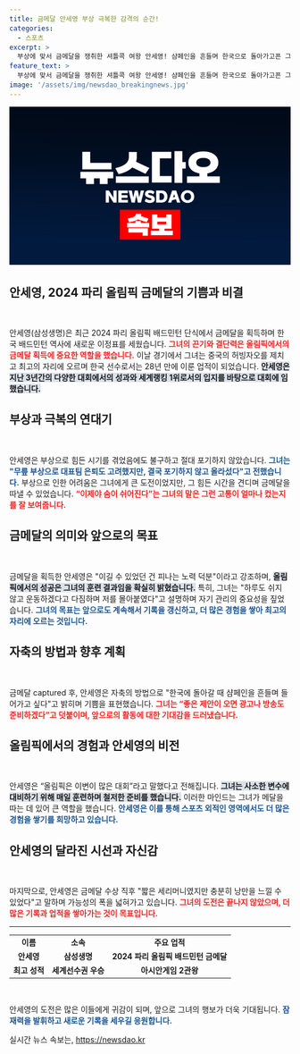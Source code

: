 ```yaml
---
title: 금메달 안세영 부상 극복한 감격의 순간!
categories:
  - 스포츠
excerpt: >
  부상에 맞서 금메달을 쟁취한 셔틀콕 여왕 안세영! 샴페인을 흔들며 한국으로 돌아가고픈 그녀의 강한 의지와 낭만적인 세리머니, 그리고 앞으로의 목표에 대해 알아보세요!
feature_text: >
  부상에 맞서 금메달을 쟁취한 셔틀콕 여왕 안세영! 샴페인을 흔들며 한국으로 돌아가고픈 그녀의 강한 의지와 낭만적인 세리머니, 그리고 앞으로의 목표에 대해 알아보세요!
image: '/assets/img/newsdao_breakingnews.jpg'
---
```


<p><img src="/assets/img/newsdao_breakingnews.jpg" alt="ranknews 속보" /></p>

<h2 data-ke-size="size26">안세영, 2024 파리 올림픽 금메달의 기쁨과 비결</h2>

<p data-ke-size="size16">&nbsp;</p>

<p>안세영(삼성생명)은 최근 2024 파리 올림픽 배드민턴 단식에서 금메달을 획득하며 한국 배드민턴 역사에 새로운 이정표를 세웠습니다. <b><span style="color: #ee2323;">그녀의 끈기와 결단력은 올림픽에서의 금메달 획득에 중요한 역할을 했습니다.</span></b> 이날 경기에서 그녀는 중국의 허빙자오를 제치고 최고의 자리에 오르며 한국 선수로서는 28년 만에 이룬 업적이 되었습니다. <b><span style="background-color: #21538527;">안세영은 지난 3년간의 다양한 대회에서의 성과와 세계랭킹 1위로서의 입지를 바탕으로 대회에 임했습니다.</span></b></p>

<h2 data-ke-size="size26">부상과 극복의 연대기</h2>

<p data-ke-size="size16">&nbsp;</p>

<p>안세영은 부상으로 힘든 시기를 겪었음에도 불구하고 절대 포기하지 않았습니다. <b><span style="color: #1a5490;">그녀는 "무릎 부상으로 대표팀 은퇴도 고려했지만, 결국 포기하지 않고 올라섰다"고 전했습니다.</span></b> 부상으로 인한 어려움은 그녀에게 큰 도전이었지만, 그 힘든 시간을 견디며 금메달을 따낼 수 있었습니다. <b><span style="color: #ee2323;">“이제야 숨이 쉬어진다”는 그녀의 말은 그런 고통이 얼마나 컸는지를 잘 보여줍니다.</span></b></p>

<h2 data-ke-size="size26">금메달의 의미와 앞으로의 목표</h2>

<p data-ke-size="size16">&nbsp;</p>

<p>금메달을 획득한 안세영은 "이길 수 있었던 건 피나는 노력 덕분"이라고 강조하며, <b><span style="background-color: #21538527;">올림픽에서의 성공은 그녀의 훈련 결과임을 확실히 밝혔습니다.</span></b> 특히, 그녀는 "하루도 쉬지 않고 운동하겠다고 다짐하며 저를 몰아붙였다"고 설명하며 자기 관리의 중요성을 짚었습니다. <b><span style="color: #1a5490;">그녀의 목표는 앞으로도 계속해서 기록을 갱신하고, 더 많은 경험을 쌓아 최고의 자리에 오르는 것입니다.</span></b></p>

<h2 data-ke-size="size26">자축의 방법과 향후 계획</h2>

<p data-ke-size="size16">&nbsp;</p>

<p>금메달 captured 후, 안세영은 자축의 방법으로 "한국에 돌아갈 때 샴페인을 흔들며 들어가고 싶다"고 밝히며 기쁨을 표현했습니다. <b><span style="color: #ee2323;">그녀는 “좋은 제안이 오면 광고나 방송도 준비하겠다”고 덧붙이며, 앞으로의 활동에 대한 기대감을 드러냈습니다.</span></b> </p>

<h2 data-ke-size="size26">올림픽에서의 경험과 안세영의 비전</h2>

<p data-ke-size="size16">&nbsp;</p>

<p>안세영은 “올림픽은 이변이 많은 대회”라고 말했다고 전해집니다. <b><span style="background-color: #21538527;">그녀는 사소한 변수에 대비하기 위해 매일 훈련하며 철저한 준비를 했습니다.</span></b> 이러한 마인드는 그녀가 메달을 따는 데 있어 큰 역할을 했습니다. <b><span style="color: #1a5490;">안세영은 이를 통해 스포츠 외적인 영역에서도 더 많은 경험을 쌓기를 희망하고 있습니다.</span></b></p>

<h2 data-ke-size="size26">안세영의 달라진 시선과 자신감</h2>

<p data-ke-size="size16">&nbsp;</p>

<p>마지막으로, 안세영은 금메달 수상 직후 "짧은 세리머니였지만 충분히 낭만을 느낄 수 있었다"고 말하며 가능성의 폭을 넓혀가고 있습니다. <b><span style="color: #ee2323;">그녀의 도전은 끝나지 않았으며, 더 많은 기록과 업적을 쌓아가는 것이 목표입니다.</span></b></p>

<hr>

<table style="width: 100%;">
    <tr>
        <td style="text-align: center; height: 17px;"><b>이름</b></td>
        <td style="text-align: center; height: 17px;"><b>소속</b></td>
        <td style="text-align: center; height: 17px;"><b>주요 업적</b></td>
    </tr>
    <tr>
        <td style="text-align: center;"><b>안세영</b></td>
        <td style="text-align: center;"><b>삼성생명</b></td>
        <td style="text-align: center;"><b>2024 파리 올림픽 배드민턴 금메달</b></td>
    </tr>
    <tr>
        <td style="text-align: center;"><b>최고 성적</b></td>
        <td style="text-align: center;"><b>세계선수권 우승</b></td>
        <td style="text-align: center;"><b>아시안게임 2관왕</b></td>
    </tr>
</table>

<p data-ke-size="size16">&nbsp;</p>

<p>안세영의 도전은 많은 이들에게 귀감이 되며, 앞으로 그녀의 행보가 더욱 기대됩니다. <b><span style="color: #1a5490;">잠재력을 발휘하고 새로운 기록을 세우길 응원합니다.</span></b></p>
실시간 뉴스 속보는, <a href="https://newsdao.kr" rel="dofollow">https://newsdao.kr</a>


